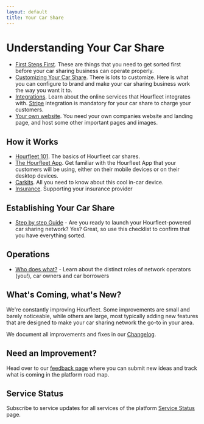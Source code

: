 ```yaml
---
layout: default
title: Your Car Share
---
```


# Understanding Your Car Share

* [First Steps First](stepbystep.html). These are things that you need to get sorted first before your car sharing business can operate properly.
* [Customizing Your Car Share](configure.html). There is lots to customize. Here is what you can configure to brand and make your car sharing business work the way you want it to.
* [Integrations](integrations.html). Learn about the online services that Hourfleet integrates with. [Stripe](http://stripe.com) integration is mandatory for your car share to charge your customers. 
* [Your own website](yoursite.html). You need your own companies website and landing page, and host some other important pages and images. 

## How it Works

* [Hourfleet 101](howitworks.html). The basics of Hourfleet car shares.  
* [The Hourfleet App](screens.html). Get familiar with the Hourfleet App that your customers will be using, either on their mobile devices or on their desktop devices.  
* [Carkits](carkit.html). All you need to know about this cool in-car device.     
* [Insurance](insurance.html). Supporting your insurance provider

## Establishing Your Car Share

* [Step by step Guide](stepbystep.html) - Are you ready to launch your Hourfleet-powered car sharing network? Yes? Great, so use this checklist to confirm that you have everything sorted.   

## Operations
* [Who does what?](roles.html) - Learn about the distinct roles of network operators (you!), car owners and car borrowers







## What's Coming, what's New?

We're constantly improving Hourfleet. Some improvements are small and barely noticeable, while others are large, most typically adding new features that are designed to make your car sharing network the go-to in your area. 

We document all improvements and fixes in our [Changelog](https://mindkin.canny.io/admin/changelog).

## Need an Improvement?

Head over to our [feedback page](http://feedback.hourfleet.com) where you can submit new ideas and track what is coming in the platform road map.

## Service Status

Subscribe to service updates for all services of the platform [Service Status](http://status.hourfleet.com) page.

